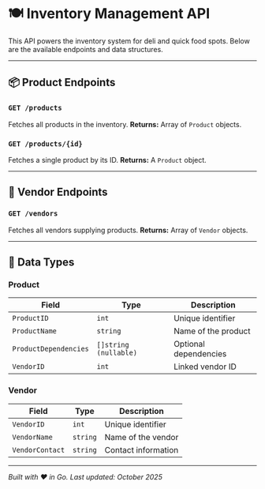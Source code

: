 # 🍽️ Inventory Management API

This API powers the inventory system for deli and quick food spots. Below are the available endpoints and data structures.

---

## 📦 Product Endpoints

### `GET /products`
Fetches all products in the inventory.
**Returns:** Array of `Product` objects.

### `GET /products/{id}`
Fetches a single product by its ID.
**Returns:** A `Product` object.

---

## 🏪 Vendor Endpoints

### `GET /vendors`
Fetches all vendors supplying products.
**Returns:** Array of `Vendor` objects.

---

## 🧬 Data Types

### Product

| Field                | Type                | Description                    |
|---------------------|---------------------|--------------------------------|
| `ProductID`          | `int`               | Unique identifier              |
| `ProductName`        | `string`            | Name of the product            |
| `ProductDependencies`| `[]string (nullable)` | Optional dependencies         |
| `VendorID`           | `int`               | Linked vendor ID               |

### Vendor

| Field           | Type     | Description           |
|----------------|----------|-----------------------|
| `VendorID`      | `int`    | Unique identifier     |
| `VendorName`    | `string` | Name of the vendor    |
| `VendorContact` | `string` | Contact information   |

---

_Built with ❤️ in Go. Last updated: October 2025_

